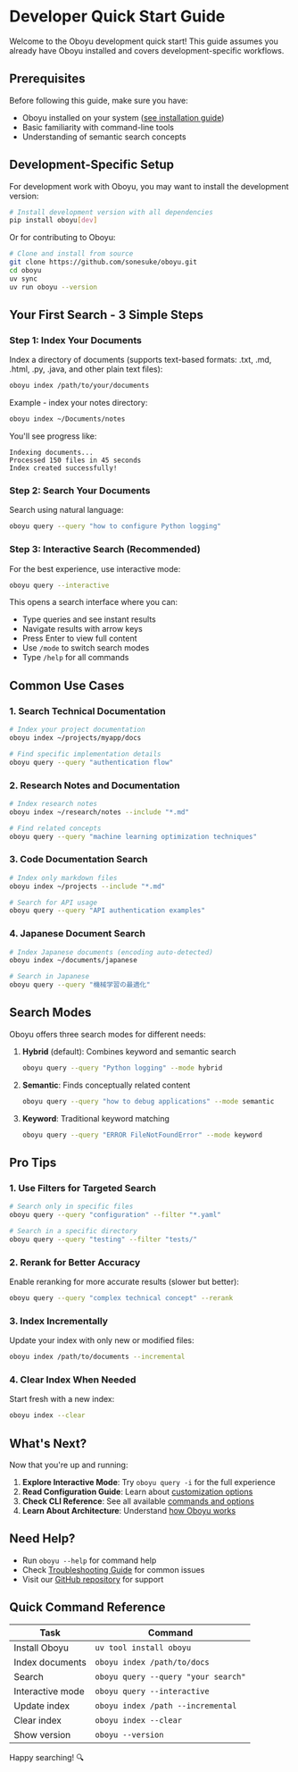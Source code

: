 # Developer Quick Start Guide

Welcome to the Oboyu development quick start! This guide assumes you already have Oboyu installed and covers development-specific workflows.

## Prerequisites

Before following this guide, make sure you have:
- Oboyu installed on your system ([see installation guide](../getting-started/installation))
- Basic familiarity with command-line tools
- Understanding of semantic search concepts

## Development-Specific Setup

For development work with Oboyu, you may want to install the development version:

```bash
# Install development version with all dependencies
pip install oboyu[dev]
```

Or for contributing to Oboyu:

```bash
# Clone and install from source
git clone https://github.com/sonesuke/oboyu.git
cd oboyu
uv sync
uv run oboyu --version
```

## Your First Search - 3 Simple Steps

### Step 1: Index Your Documents

Index a directory of documents (supports text-based formats: .txt, .md, .html, .py, .java, and other plain text files):

```bash
oboyu index /path/to/your/documents
```

Example - index your notes directory:
```bash
oboyu index ~/Documents/notes
```

You'll see progress like:
```
Indexing documents...
Processed 150 files in 45 seconds
Index created successfully!
```

### Step 2: Search Your Documents

Search using natural language:

```bash
oboyu query --query "how to configure Python logging"
```

### Step 3: Interactive Search (Recommended)

For the best experience, use interactive mode:

```bash
oboyu query --interactive
```

This opens a search interface where you can:
- Type queries and see instant results
- Navigate results with arrow keys
- Press Enter to view full content
- Use `/mode` to switch search modes
- Type `/help` for all commands

## Common Use Cases

### 1. Search Technical Documentation
```bash
# Index your project documentation
oboyu index ~/projects/myapp/docs

# Find specific implementation details
oboyu query --query "authentication flow"
```

### 2. Research Notes and Documentation
```bash
# Index research notes
oboyu index ~/research/notes --include "*.md"

# Find related concepts
oboyu query --query "machine learning optimization techniques"
```

### 3. Code Documentation Search
```bash
# Index only markdown files
oboyu index ~/projects --include "*.md"

# Search for API usage
oboyu query --query "API authentication examples"
```

### 4. Japanese Document Search
```bash
# Index Japanese documents (encoding auto-detected)
oboyu index ~/documents/japanese

# Search in Japanese
oboyu query --query "機械学習の最適化"
```

## Search Modes

Oboyu offers three search modes for different needs:

1. **Hybrid** (default): Combines keyword and semantic search
   ```bash
   oboyu query --query "Python logging" --mode hybrid
   ```

2. **Semantic**: Finds conceptually related content
   ```bash
   oboyu query --query "how to debug applications" --mode semantic
   ```

3. **Keyword**: Traditional keyword matching
   ```bash
   oboyu query --query "ERROR FileNotFoundError" --mode keyword
   ```

## Pro Tips

### 1. Use Filters for Targeted Search
```bash
# Search only in specific files
oboyu query --query "configuration" --filter "*.yaml"

# Search in a specific directory
oboyu query --query "testing" --filter "tests/"
```

### 2. Rerank for Better Accuracy
Enable reranking for more accurate results (slower but better):
```bash
oboyu query --query "complex technical concept" --rerank
```

### 3. Index Incrementally
Update your index with only new or modified files:
```bash
oboyu index /path/to/documents --incremental
```

### 4. Clear Index When Needed
Start fresh with a new index:
```bash
oboyu index --clear
```

## What's Next?

Now that you're up and running:

1. **Explore Interactive Mode**: Try `oboyu query -i` for the full experience
2. **Read Configuration Guide**: Learn about [customization options](../reference/configuration.md)
3. **Check CLI Reference**: See all available [commands and options](cli.md)
4. **Learn About Architecture**: Understand [how Oboyu works](architecture.md)

## Need Help?

- Run `oboyu --help` for command help
- Check [Troubleshooting Guide](../troubleshooting/troubleshooting.md) for common issues
- Visit our [GitHub repository](https://github.com/sonesuke/oboyu) for support

## Quick Command Reference

| Task | Command |
|------|---------|
| Install Oboyu | `uv tool install oboyu` |
| Index documents | `oboyu index /path/to/docs` |
| Search | `oboyu query --query "your search"` |
| Interactive mode | `oboyu query --interactive` |
| Update index | `oboyu index /path --incremental` |
| Clear index | `oboyu index --clear` |
| Show version | `oboyu --version` |

Happy searching! 🔍
